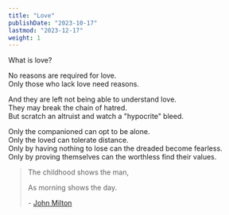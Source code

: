 ```yaml
---
title: "Love"
publishDate: "2023-10-17"
lastmod: "2023-12-17"
weight: 1
---
```


What is love?<br/>

No reasons are required for love.<br/>
Only those who lack love need reasons.<br/>

And they are left not being able to understand love.<br/>
They may break the chain of hatred.<br/>
But scratch an altruist and watch a "hypocrite" bleed.<br/>

Only the companioned can opt to be alone.<br/>
Only the loved can tolerate distance.<br/>
Only by having nothing to lose can the dreaded become fearless.<br/>
Only by proving themselves can the worthless find their values.<br/>

> The childhood shows the man,
>
> As morning shows the day.
>
> \- [John Milton](https://www.goodreads.com/quotes/789366-the-childhood-shows-the-man-as-morning-shows-the-day)
